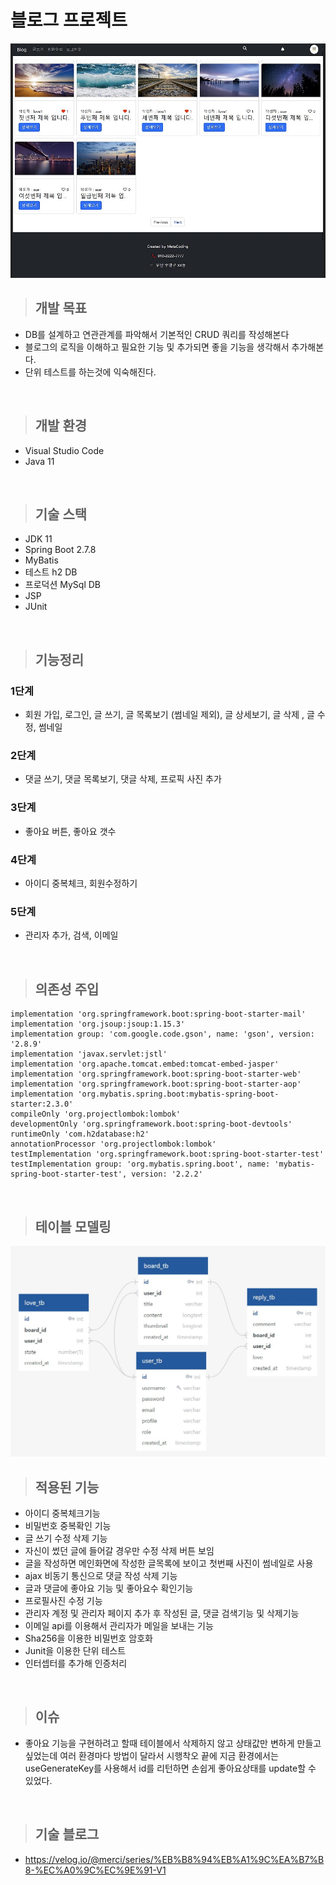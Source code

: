 # 블로그 프로젝트 
<img src="src\main\resources\static\images\blogmain.jpg" >

> ## 개발 목표
- DB를 설계하고 연관관계를 파악해서 기본적인 CRUD 쿼리를 작성해본다
- 블로그의 로직을 이해하고 필요한 기능 및 추가되면 좋을 기능을 생각해서 추가해본다.
- 단위 테스트를 하는것에 익숙해진다.

<br>

> ## 개발 환경
- Visual Studio Code
- Java 11


<br>

> ## 기술 스택
- JDK 11
- Spring Boot 2.7.8
- MyBatis
- 테스트 h2 DB
- 프로덕션 MySql DB
- JSP
- JUnit


<br>

> ## 기능정리
### 1단계
- 회원 가입, 로그인, 글 쓰기, 글 목록보기 (썸네일 제외), 글 상세보기, 글 삭제 , 글 수정, 썸네일
### 2단계
- 댓글 쓰기, 댓글 목록보기, 댓글 삭제, 프로픽 사진 추가
### 3단계
- 좋아요 버튼, 좋아요 갯수
### 4단계
- 아이디 중복체크, 회원수정하기
### 5단계
- 관리자 추가, 검색, 이메일

<br>

> ## 의존성 주입
	implementation 'org.springframework.boot:spring-boot-starter-mail'
	implementation 'org.jsoup:jsoup:1.15.3'
	implementation group: 'com.google.code.gson', name: 'gson', version: '2.8.9'
	implementation 'javax.servlet:jstl'
    implementation 'org.apache.tomcat.embed:tomcat-embed-jasper'
	implementation 'org.springframework.boot:spring-boot-starter-web'
	implementation 'org.springframework.boot:spring-boot-starter-aop'
	implementation 'org.mybatis.spring.boot:mybatis-spring-boot-starter:2.3.0'
	compileOnly 'org.projectlombok:lombok'
	developmentOnly 'org.springframework.boot:spring-boot-devtools'
	runtimeOnly 'com.h2database:h2'
	annotationProcessor 'org.projectlombok:lombok'
	testImplementation 'org.springframework.boot:spring-boot-starter-test'
	testImplementation group: 'org.mybatis.spring.boot', name: 'mybatis-spring-boot-starter-test', version: '2.2.2'


<br>

> ## 테이블 모델링

<img src="src\main\resources\static\images\블로그 DB 설계.jpg" >

<br>

> ## 적용된 기능
- 아이디 중복체크기능
- 비밀번호 중복확인 기능
- 글 쓰기 수정 삭제 기능
- 자신이 썼던 글에 들어갈 경우만 수정 삭제 버튼 보임
- 글을 작성하면 메인화면에 작성한 글목록에 보이고 첫번째 사진이 썸네일로 사용
- ajax 비동기 통신으로 댓글 작성 삭제 기능
- 글과 댓글에 좋아요 기능 및 좋아요수 확인기능
- 프로필사진 수정 기능
- 관리자 계정 및 관리자 페이지 추가 후 작성된 글, 댓글 검색기능 및 삭제기능
- 이메일 api를 이용해서 관리자가 메일을 보내는 기능
- Sha256을 이용한 비밀번호 암호화
- Junit을 이용한 단위 테스트
- 인터셉터를 추가해 인증처리

<br>

> ## 이슈
- 좋아요 기능을 구현하려고 할때 테이블에서 삭제하지 않고 상태값만 변하게 만들고 싶었는데 여러 환경마다 방법이 달라서 시행착오 끝에 지금 환경에서는 useGenerateKey를 사용해서 id를 리턴하면 손쉽게 좋아요상태를 update할 수 있었다.

<br>

> ## 기술 블로그
- https://velog.io/@merci/series/%EB%B8%94%EB%A1%9C%EA%B7%B8-%EC%A0%9C%EC%9E%91-V1
